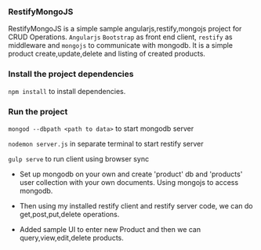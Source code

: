 ### RestifyMongoJS
RestifyMongoJS is a  simple sample angularjs,restify,mongojs project for CRUD Operations. `Angularjs` `Bootstrap` as front end client, `restify` as middleware and `mongojs` to communicate with mongodb. It is a simple product create,update,delete and listing of created products.

### Install the project dependencies
`npm install` to install dependencies.

### Run the project
`mongod --dbpath <path to data>` to start mongodb server

`nodemon server.js` in separate terminal to start restify server

`gulp serve` to run client using browser sync


* Set up mongodb on your own and create 'product' db and 'products' user collection with your own documents.
Using mongojs to access mongodb.

* Then using my installed restify client and restify server code, we can do get,post,put,delete operations.

* Added sample UI to enter new Product and then we can query,view,edit,delete products.

